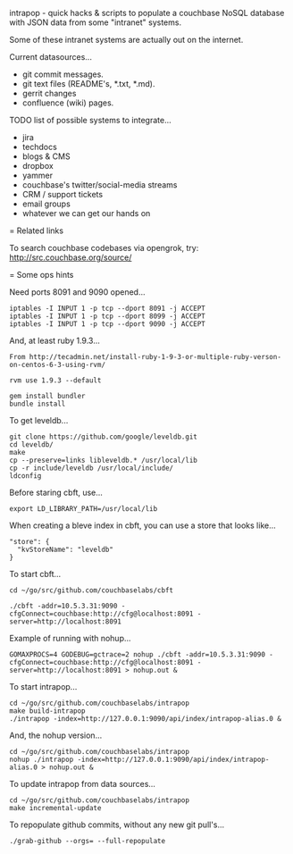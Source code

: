intrapop - quick hacks & scripts to populate a couchbase NoSQL
database with JSON data from some "intranet" systems.

Some of these intranet systems are actually out on the internet.

Current datasources...

* git commit messages.
* git text files (README's, *.txt, *.md).
* gerrit changes
* confluence (wiki) pages.

TODO list of possible systems to integrate...

* jira
* techdocs
* blogs & CMS
* dropbox
* yammer
* couchbase's twitter/social-media streams
* CRM / support tickets
* email groups
* whatever we can get our hands on

= Related links

To search couchbase codebases via opengrok, try: http://src.couchbase.org/source/

= Some ops hints

Need ports 8091 and 9090 opened...

    iptables -I INPUT 1 -p tcp --dport 8091 -j ACCEPT
    iptables -I INPUT 1 -p tcp --dport 8099 -j ACCEPT
    iptables -I INPUT 1 -p tcp --dport 9090 -j ACCEPT

And, at least ruby 1.9.3...

    From http://tecadmin.net/install-ruby-1-9-3-or-multiple-ruby-verson-on-centos-6-3-using-rvm/

    rvm use 1.9.3 --default

    gem install bundler
    bundle install

To get leveldb...

    git clone https://github.com/google/leveldb.git
    cd leveldb/
    make
    cp --preserve=links libleveldb.* /usr/local/lib
    cp -r include/leveldb /usr/local/include/
    ldconfig

Before staring cbft, use...

    export LD_LIBRARY_PATH=/usr/local/lib

When creating a bleve index in cbft, you can use a store that looks like...

    "store": {
      "kvStoreName": "leveldb"
    }

To start cbft...

    cd ~/go/src/github.com/couchbaselabs/cbft

    ./cbft -addr=10.5.3.31:9090 -cfgConnect=couchbase:http://cfg@localhost:8091 -server=http://localhost:8091

Example of running with nohup...

    GOMAXPROCS=4 GODEBUG=gctrace=2 nohup ./cbft -addr=10.5.3.31:9090 -cfgConnect=couchbase:http://cfg@localhost:8091 -server=http://localhost:8091 > nohup.out &

To start intrapop...

    cd ~/go/src/github.com/couchbaselabs/intrapop
    make build-intrapop
    ./intrapop -index=http://127.0.0.1:9090/api/index/intrapop-alias.0 &

And, the nohup version...

    cd ~/go/src/github.com/couchbaselabs/intrapop
    nohup ./intrapop -index=http://127.0.0.1:9090/api/index/intrapop-alias.0 > nohup.out &

To update intrapop from data sources...

    cd ~/go/src/github.com/couchbaselabs/intrapop
    make incremental-update

To repopulate github commits, without any new git pull's...

    ./grab-github --orgs= --full-repopulate
